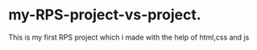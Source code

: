 ﻿# my-RPS-project-vs-project.
 This  is  my first RPS project which i  made with the help of html,css and js
 


